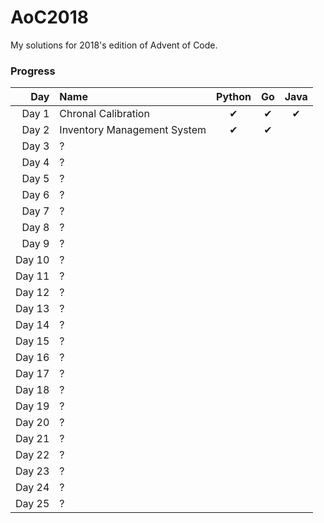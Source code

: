 # AoC2018
My solutions for 2018's edition of Advent of Code.

### Progress
|    Day | Name                        | Python | Go | Java |
|-------:|:----------------------------|:------:|:--:|:----:|
|  Day 1 | Chronal Calibration         |    ✔   |  ✔ |  ✔   |
|  Day 2 | Inventory Management System |    ✔   |  ✔ |      |
|  Day 3 | ?                           |        |    |      |
|  Day 4 | ?                           |        |    |      |
|  Day 5 | ?                           |        |    |      |
|  Day 6 | ?                           |        |    |      |
|  Day 7 | ?                           |        |    |      |
|  Day 8 | ?                           |        |    |      |
|  Day 9 | ?                           |        |    |      |
| Day 10 | ?                           |        |    |      |
| Day 11 | ?                           |        |    |      |
| Day 12 | ?                           |        |    |      |
| Day 13 | ?                           |        |    |      |
| Day 14 | ?                           |        |    |      |
| Day 15 | ?                           |        |    |      |
| Day 16 | ?                           |        |    |      |
| Day 17 | ?                           |        |    |      |
| Day 18 | ?                           |        |    |      |
| Day 19 | ?                           |        |    |      |
| Day 20 | ?                           |        |    |      |
| Day 21 | ?                           |        |    |      |
| Day 22 | ?                           |        |    |      |
| Day 23 | ?                           |        |    |      |
| Day 24 | ?                           |        |    |      |
| Day 25 | ?                           |        |    |      |

